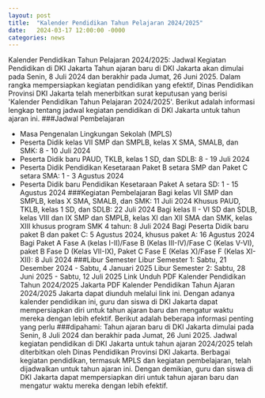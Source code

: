 ```yaml
---
layout: post
title:  "Kalender Pendidikan Tahun Pelajaran 2024/2025"
date:   2024-03-17 12:00:00 -0000
categories: news
---
```

Kalender Pendidikan Tahun Pelajaran 2024/2025: Jadwal Kegiatan Pendidikan di DKI Jakarta
Tahun ajaran baru di DKI Jakarta akan dimulai pada Senin, 8 Juli 2024 dan berakhir pada Jumat, 26 Juni 2025. Dalam rangka mempersiapkan kegiatan pendidikan yang efektif, Dinas Pendidikan Provinsi DKI Jakarta telah menerbitkan surat keputusan yang berisi 'Kalender Pendidikan Tahun Pelajaran 2024/2025'. Berikut adalah informasi lengkap tentang jadwal kegiatan pendidikan di DKI Jakarta untuk tahun ajaran ini.
###Jadwal Pembelajaran
- Masa Pengenalan Lingkungan Sekolah (MPLS)
- Peserta Didik kelas VII SMP dan SMPLB, kelas X SMA, SMALB, dan SMK: 8 - 10 Juli 2024
- Peserta Didik baru PAUD, TKLB, kelas 1 SD, dan SDLB: 8 - 19 Juli 2024
- Peserta Didik Pendidikan Kesetaraan Paket B setara SMP dan Paket C setara SMA: 1 - 3 Agustus 2024
- Peserta Didik baru Pendidikan Kesetaraan Paket A setara SD: 1 - 15 Agustus 2024
###Kegiatan Pembelajaran
Bagi kelas VII SMP dan SMPLB, kelas X SMA, SMALB, dan SMK: 11 Juli 2024
Khusus PAUD, TKLB, kelas 1 SD, dan SDLB: 22 Juli 2024
Bagi kelas II - VI SD dan SDLB, kelas VIII dan IX SMP dan SMPLB, kelas XI dan XII SMA dan SMK, kelas XIII khusus program SMK 4 tahun: 8 Juli 2024
Bagi Peserta Didik baru paket B dan paket C: 5 Agustus 2024, khusus paket A: 16 Agustus 2024
Bagi Paket A Fase A (kelas I-II)/Fase B (Kelas III-IV)/Fase C (Kelas V-VI), paket B Fase D (Kelas VII-IX), Paket C Fase E (Kelas X)/Fase F (Kelas XI-XII): 8 Juli 2024
###Libur Semester
Libur Semester 1: Sabtu, 21 Desember 2024 - Sabtu, 4 Januari 2025
Libur Semester 2: Sabtu, 28 Juni 2025 - Sabtu, 12 Juli 2025
Link Unduh PDF Kalender Pendidikan Tahun 2024/2025 Jakarta
PDF Kalender Pendidikan Tahun Ajaran 2024/2025 Jakarta dapat diunduh melalui link ini.
Dengan adanya kalender pendidikan ini, guru dan siswa di DKI Jakarta dapat mempersiapkan diri untuk tahun ajaran baru dan mengatur waktu mereka dengan lebih efektif. Berikut adalah beberapa informasi penting yang perlu ###dipahami:
Tahun ajaran baru di DKI Jakarta dimulai pada Senin, 8 Juli 2024 dan berakhir pada Jumat, 26 Juni 2025.
Jadwal kegiatan pendidikan di DKI Jakarta untuk tahun ajaran 2024/2025 telah diterbitkan oleh Dinas Pendidikan Provinsi DKI Jakarta.
Berbagai kegiatan pendidikan, termasuk MPLS dan kegiatan pembelajaran, telah dijadwalkan untuk tahun ajaran ini.
Dengan demikian, guru dan siswa di DKI Jakarta dapat mempersiapkan diri untuk tahun ajaran baru dan mengatur waktu mereka dengan lebih efektif.
